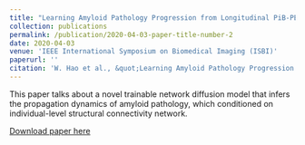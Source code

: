 ```yaml
---
title: "Learning Amyloid Pathology Progression from Longitudinal PiB-PET Images in Preclinical Alzheimer’s Disease"
collection: publications
permalink: /publication/2020-04-03-paper-title-number-2
date: 2020-04-03
venue: 'IEEE International Symposium on Biomedical Imaging (ISBI)'
paperurl: ''
citation: 'W. Hao et al., &quot;Learning Amyloid Pathology Progression from Longitudinal PIB-PET Images in Preclinical Alzheimer's Disease,&quot; <i>2020 IEEE 17th International Symposium on Biomedical Imaging (ISBI)</i>, Iowa City, IA, USA, 2020, pp. 572-576, doi: 10.1109/ISBI45749.2020.9098571. 2020.'
---
```

This paper talks about a novel trainable network diffusion model that infers the propagation dynamics of amyloid pathology, which conditioned on individual-level structural connectivity network. 

[Download paper here](https://ieeexplore.ieee.org/abstract/document/9098571)
